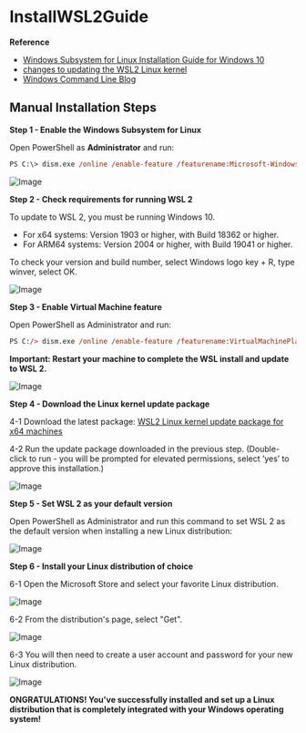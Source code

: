 # InstallWSL2Guide

**Reference**<br>
* [Windows Subsystem for Linux Installation Guide for Windows 10](https://docs.microsoft.com/en-us/windows/wsl/install-win10#manual-installation-steps)
* [changes to updating the WSL2 Linux kernel](https://devblogs.microsoft.com/commandline/wsl2-will-be-generally-available-in-windows-10-version-2004)
* [Windows Command Line Blog](https://aka.ms/cliblog)

## Manual Installation Steps

**Step 1 - Enable the Windows Subsystem for Linux**<br>

Open PowerShell as **Administrator** and run:<br>
```postscript
PS C:\> dism.exe /online /enable-feature /featurename:Microsoft-Windows-Subsystem-Linux /all /norestart
```

![Image](https://github.com/neolin-ms/InstallWSL2Guide/blob/main/pics/2021-08-26_163947.png)

**Step 2 - Check requirements for running WSL 2**<br>

To update to WSL 2, you must be running Windows 10.<br>

* For x64 systems: Version 1903 or higher, with Build 18362 or higher.
* For ARM64 systems: Version 2004 or higher, with Build 19041 or higher.

To check your version and build number, select Windows logo key + R, type winver, select OK.<br>

![Image](https://github.com/neolin-ms/InstallWSL2Guide/blob/main/pics/2021-08-26_164022.png)

**Step 3 - Enable Virtual Machine feature**<br>

Open PowerShell as Administrator and run:<br>
```postscript
PS C:/> dism.exe /online /enable-feature /featurename:VirtualMachinePlatform /all /norestart
```
**Important: Restart your machine to complete the WSL install and update to WSL 2.**

![Image](https://github.com/neolin-ms/InstallWSL2Guide/blob/main/pics/2021-08-26_164124.png)

**Step 4 - Download the Linux kernel update package**<br>

4-1 Download the latest package: [WSL2 Linux kernel update package for x64 machines](https://wslstorestorage.blob.core.windows.net/wslblob/wsl_update_x64.msi)

4-2 Run the update package downloaded in the previous step. (Double-click to run - you will be prompted for elevated permissions, select ‘yes’ to approve this installation.)

![Image](https://github.com/neolin-ms/InstallWSL2Guide/blob/main/pics/2021-08-26_164613.png)

**Step 5 - Set WSL 2 as your default version**<br>

Open PowerShell as Administrator and run this command to set WSL 2 as the default version when installing a new Linux distribution:<br>

![Image](https://github.com/neolin-ms/InstallWSL2Guide/blob/main/pics/2021-08-26_164708.png)

**Step 6 - Install your Linux distribution of choice**<br>

6-1 Open the Microsoft Store and select your favorite Linux distribution.

![Image](https://github.com/neolin-ms/InstallWSL2Guide/blob/main/pics/2021-08-26_164837.png)

6-2 From the distribution's page, select "Get".

![Image](https://github.com/neolin-ms/InstallWSL2Guide/blob/main/pics/2021-08-26_165003.png)

6-3 You will then need to create a user account and password for your new Linux distribution.

![Image](https://github.com/neolin-ms/InstallWSL2Guide/blob/main/pics/2021-08-26_165021.png)

**ONGRATULATIONS! You've successfully installed and set up a Linux distribution that is completely integrated with your Windows operating system!**


